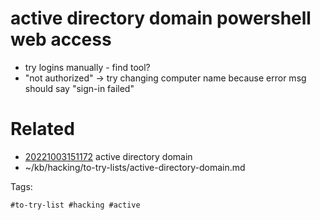 # active directory domain powershell web access
- try logins manually - find tool?
- "not authorized" -> try changing computer name because error msg should say "sign-in failed"

# Related

- [20221003151172](/zet/20221003151172/README.md) active directory domain
- ~/kb/hacking/to-try-lists/active-directory-domain.md

Tags:

    #to-try-list #hacking #active 
